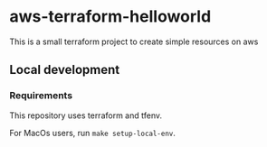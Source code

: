 # aws-terraform-helloworld

This is a small terraform project to create simple resources on aws

## Local development

### Requirements

This repository uses terraform and tfenv.

For MacOs users, run `make setup-local-env`.
